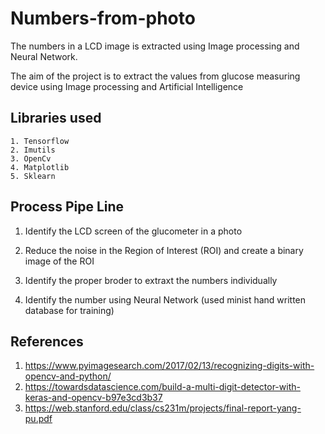 # Numbers-from-photo
The numbers in a LCD image is extracted using Image processing and Neural Network. 

The aim of the project is to extract the values from glucose measuring device using Image processing and Artificial Intelligence

## Libraries used
    1. Tensorflow
    2. Imutils
    3. OpenCv
    4. Matplotlib
    5. Sklearn
    

## Process Pipe Line
  1. Identify the LCD screen of the glucometer in a photo 
  
  2. Reduce the noise in the Region of Interest (ROI) and create a binary image of the ROI
  
  3. Identify the proper broder to extraxt the numbers individually
  
  4. Identify the number using Neural Network (used minist hand written database for training)
  
  
## References
  1. https://www.pyimagesearch.com/2017/02/13/recognizing-digits-with-opencv-and-python/
  2. https://towardsdatascience.com/build-a-multi-digit-detector-with-keras-and-opencv-b97e3cd3b37
  3. https://web.stanford.edu/class/cs231m/projects/final-report-yang-pu.pdf
  


